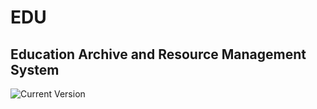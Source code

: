 # EDU
## Education Archive and Resource Management System
![Current Version](https://img.shields.io/badge/version-2.0.2-green.svg)
